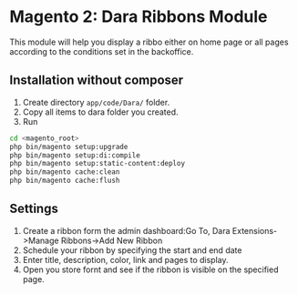 # Magento 2: Dara Ribbons Module 
This module will help you display a ribbo either on home page or all pages according to the conditions set in the backoffice.

## Installation without composer
1. Create directory  `app/code/Dara/` folder.
2. Copy all items to dara folder you created.
3. Run 

```bash
cd <magento_root>
php bin/magento setup:upgrade
php bin/magento setup:di:compile
php bin/magento setup:static-content:deploy
php bin/magento cache:clean 
php bin/magento cache:flush 
```
## Settings
1. Create a ribbon form the admin dashboard:Go To, Dara Extensions->Manage Ribbons->Add New Ribbon
2. Schedule your ribbon by specifying the start and end date
3. Enter title, description, color, link and pages to display.
4. Open you store fornt and see if the ribbon is visible on the specified page.